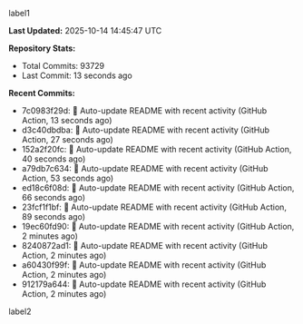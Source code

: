 
label1 
<!-- ACTIVITY_START -->
**Last Updated:** 2025-10-14 14:45:47 UTC

**Repository Stats:**
- Total Commits: 93729
- Last Commit: 13 seconds ago

**Recent Commits:**
- 7c0983f29d: 🤖 Auto-update README with recent activity (GitHub Action, 13 seconds ago)
- d3c40dbdba: 🤖 Auto-update README with recent activity (GitHub Action, 27 seconds ago)
- 152a2f20fc: 🤖 Auto-update README with recent activity (GitHub Action, 40 seconds ago)
- a79db7c634: 🤖 Auto-update README with recent activity (GitHub Action, 53 seconds ago)
- ed18c6f08d: 🤖 Auto-update README with recent activity (GitHub Action, 66 seconds ago)
- 23fcf1f1bf: 🤖 Auto-update README with recent activity (GitHub Action, 89 seconds ago)
- 19ec60fd90: 🤖 Auto-update README with recent activity (GitHub Action, 2 minutes ago)
- 8240872ad1: 🤖 Auto-update README with recent activity (GitHub Action, 2 minutes ago)
- a60430f99f: 🤖 Auto-update README with recent activity (GitHub Action, 2 minutes ago)
- 912179a644: 🤖 Auto-update README with recent activity (GitHub Action, 2 minutes ago)
<!-- ACTIVITY_END -->

label2
